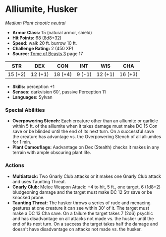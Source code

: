 # Alliumite, Husker

*Medium* *Plant* *chaotic neutral*

- **Armor Class:** 15 (natural armor, shield)
- **Hit Points:** 68 (8d8+32)
- **Speed:** walk 20 ft. burrow 10 ft.
- **Challenge Rating:** 2 (450 XP)
- **Source:** [Tome of Beasts 3](https://koboldpress.com/kpstore/product/tome-of-beasts-3-for-5th-edition/) page 17

| STR | DEX | CON | INT | WIS | CHA |
| --- | --- | --- | --- | --- | --- |
| 15 (+2) | 12 (+1) | 18 (+4) | 9 (-1) | 12 (+1) | 16 (+3) |

- **Skills:** perception +1
- **Senses:** darkvision 60', passive Perception 11
- **Languages:** Sylvan

### Special Abilities

- **Overpowering Stench:** Each creature other than an alliumite or garlicle within 5 ft. of the alliumite when it takes damage must make DC 15 Con save or be blinded until the end of its next turn. On a successful save the creature has advantage vs. the Overpowering Stench of all alliumites for 1 min.
- **Plant Camouflage:** Aadvantage on Dex (Stealth) checks it makes in any terrain with ample obscuring plant life.

### Actions

- **Multiattack:** Two Gnarly Club attacks or it makes one Gnarly Club attack and uses Taunting Threat.
- **Gnarly Club:** Melee Weapon Attack: +4 to hit, 5 ft., one target, 6 (1d8+2) bludgeoning damage and the target must make DC 12 Str save or be knocked prone.
- **Taunting Threat:** The husker throws a series of rude and menacing gestures at one creature it can see within 30' of it. The target must make a DC 13 Cha save. On a failure the target takes 7 (2d6) psychic and has disadvantage on all attacks not made vs. the husker until the end of its next turn. On a success the target takes half the damage and doesn't have disadvantage on attacks not made vs. the husker.


